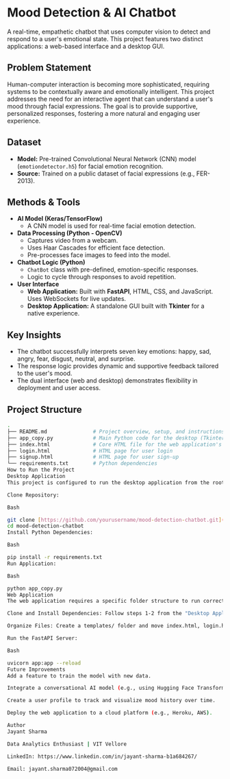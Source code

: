# Mood Detection & AI Chatbot

A real-time, empathetic chatbot that uses computer vision to detect and respond to a user's emotional state. This project features two distinct applications: a web-based interface and a desktop GUI.

## Problem Statement
Human-computer interaction is becoming more sophisticated, requiring systems to be contextually aware and emotionally intelligent. This project addresses the need for an interactive agent that can understand a user's mood through facial expressions. The goal is to provide supportive, personalized responses, fostering a more natural and engaging user experience.

## Dataset
* **Model:** Pre-trained Convolutional Neural Network (CNN) model (`emotiondetector.h5`) for facial emotion recognition.
* **Source:** Trained on a public dataset of facial expressions (e.g., FER-2013).

## Methods & Tools
* **AI Model (Keras/TensorFlow)**
    * A CNN model is used for real-time facial emotion detection.
* **Data Processing (Python - OpenCV)**
    * Captures video from a webcam.
    * Uses Haar Cascades for efficient face detection.
    * Pre-processes face images to feed into the model.
* **Chatbot Logic (Python)**
    * `ChatBot` class with pre-defined, emotion-specific responses.
    * Logic to cycle through responses to avoid repetition.
* **User Interface**
    * **Web Application:** Built with **FastAPI**, HTML, CSS, and JavaScript. Uses WebSockets for live updates.
    * **Desktop Application:** A standalone GUI built with **Tkinter** for a native experience.

## Key Insights
* The chatbot successfully interprets seven key emotions: happy, sad, angry, fear, disgust, neutral, and surprise.
* The response logic provides dynamic and supportive feedback tailored to the user's mood.
* The dual interface (web and desktop) demonstrates flexibility in deployment and user access.

## Project Structure

```bash
.
├── README.md               # Project overview, setup, and instructions
├── app_copy.py             # Main Python code for the desktop (Tkinter) application
├── index.html              # Core HTML file for the web application's interface
├── login.html              # HTML page for user login
├── signup.html             # HTML page for user sign-up
└── requirements.txt        # Python dependencies
How to Run the Project
Desktop Application
This project is configured to run the desktop application from the root directory.

Clone Repository:

Bash

git clone [https://github.com/yourusername/mood-detection-chatbot.git](https://github.com/yourusername/mood-detection-chatbot.git)
cd mood-detection-chatbot
Install Python Dependencies:

Bash

pip install -r requirements.txt
Run Application:

Bash

python app_copy.py
Web Application
The web application requires a specific folder structure to run correctly. You can create the necessary static/ and templates/ folders locally and place your HTML files accordingly.

Clone and Install Dependencies: Follow steps 1-2 from the "Desktop Application" section.

Organize Files: Create a templates/ folder and move index.html, login.html, and signup.html into it.

Run the FastAPI Server:

Bash

uvicorn app:app --reload
Future Improvements
Add a feature to train the model with new data.

Integrate a conversational AI model (e.g., using Hugging Face Transformers) for more natural and free-form dialogue.

Create a user profile to track and visualize mood history over time.

Deploy the web application to a cloud platform (e.g., Heroku, AWS).

Author
Jayant Sharma

Data Analytics Enthusiast | VIT Vellore

LinkedIn: https://www.linkedin.com/in/jayant-sharma-b1a684267/

Email: jayant.sharma072004@gmail.com
